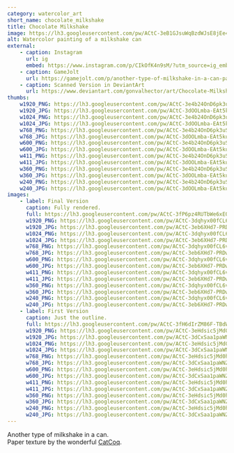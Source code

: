```yaml
---
category: watercolor_art
short_name: chocolate_milkshake
title: Chocolate Milkshake
image: https://lh3.googleusercontent.com/pw/ACtC-3eB1GJsuWqBzdWJsE8jEe4na7CNpNRPjzXT6anlZKIDy7QqbHfu8sf7g9XK_LCVeKz9MD84ScQ3sBHLdr8yS2wQiu9pv4VN_oVDKXqdNh3qrCIvl8dlBv6zcwT4Zg1OC_1WPlOloWx4JaIEhls4U-p3=w1200-h630-no?authuser=0
alt: Watercolor painting of a milkshake can
external:
    - caption: Instagram
      url: ig
      embed: https://www.instagram.com/p/CIkOfK4n9sM/?utm_source=ig_embed&amp;utm_campaign=loading
    - caption: GameJolt
      url: https://gamejolt.com/p/another-type-of-milkshake-in-a-can-paper-texture-by-the-wonderful-kem5qigf
    - caption: Scanned Version in DeviantArt
      url: https://www.deviantart.com/gonvalhector/art/Chocolate-Milkshake-Can-870427069
thumbs:
    w1920_PNG: https://lh3.googleusercontent.com/pw/ACtC-3e4b24OnD6pk3uSady4P5Sr98Q9-guvPjdps1i1wi7qvZl5dWmy8d1Rc2HIVZ3PSPf44TreNG9bVDCKhIZ4-RFiu-O2ROj-k_O3FKPl-t_eDuOTBHxfwlWNHWWXERH9srUlPNNilBybjvhmRT5PHXyG=w355
    w1920_JPG: https://lh3.googleusercontent.com/pw/ACtC-3dOOLmba-EAt5kuGNQ-5tqeKxJOB6tAGW85Kn0jZoWrdgTKrKBxnbLyIUD8sy2X8Y6X35TogiJSKIJhV1FyvvQceD_jEouSdG6uNjnT063sCMIJBM7vKAkin4vwgLgEwKqH_mF7uuGaQ05CYpoOxLX8=w355
    w1024_PNG: https://lh3.googleusercontent.com/pw/ACtC-3e4b24OnD6pk3uSady4P5Sr98Q9-guvPjdps1i1wi7qvZl5dWmy8d1Rc2HIVZ3PSPf44TreNG9bVDCKhIZ4-RFiu-O2ROj-k_O3FKPl-t_eDuOTBHxfwlWNHWWXERH9srUlPNNilBybjvhmRT5PHXyG=w284
    w1024_JPG: https://lh3.googleusercontent.com/pw/ACtC-3dOOLmba-EAt5kuGNQ-5tqeKxJOB6tAGW85Kn0jZoWrdgTKrKBxnbLyIUD8sy2X8Y6X35TogiJSKIJhV1FyvvQceD_jEouSdG6uNjnT063sCMIJBM7vKAkin4vwgLgEwKqH_mF7uuGaQ05CYpoOxLX8=w284
    w768_PNG: https://lh3.googleusercontent.com/pw/ACtC-3e4b24OnD6pk3uSady4P5Sr98Q9-guvPjdps1i1wi7qvZl5dWmy8d1Rc2HIVZ3PSPf44TreNG9bVDCKhIZ4-RFiu-O2ROj-k_O3FKPl-t_eDuOTBHxfwlWNHWWXERH9srUlPNNilBybjvhmRT5PHXyG=w213
    w768_JPG: https://lh3.googleusercontent.com/pw/ACtC-3dOOLmba-EAt5kuGNQ-5tqeKxJOB6tAGW85Kn0jZoWrdgTKrKBxnbLyIUD8sy2X8Y6X35TogiJSKIJhV1FyvvQceD_jEouSdG6uNjnT063sCMIJBM7vKAkin4vwgLgEwKqH_mF7uuGaQ05CYpoOxLX8=w213
    w600_PNG: https://lh3.googleusercontent.com/pw/ACtC-3e4b24OnD6pk3uSady4P5Sr98Q9-guvPjdps1i1wi7qvZl5dWmy8d1Rc2HIVZ3PSPf44TreNG9bVDCKhIZ4-RFiu-O2ROj-k_O3FKPl-t_eDuOTBHxfwlWNHWWXERH9srUlPNNilBybjvhmRT5PHXyG=w166
    w600_JPG: https://lh3.googleusercontent.com/pw/ACtC-3dOOLmba-EAt5kuGNQ-5tqeKxJOB6tAGW85Kn0jZoWrdgTKrKBxnbLyIUD8sy2X8Y6X35TogiJSKIJhV1FyvvQceD_jEouSdG6uNjnT063sCMIJBM7vKAkin4vwgLgEwKqH_mF7uuGaQ05CYpoOxLX8=w166
    w411_PNG: https://lh3.googleusercontent.com/pw/ACtC-3e4b24OnD6pk3uSady4P5Sr98Q9-guvPjdps1i1wi7qvZl5dWmy8d1Rc2HIVZ3PSPf44TreNG9bVDCKhIZ4-RFiu-O2ROj-k_O3FKPl-t_eDuOTBHxfwlWNHWWXERH9srUlPNNilBybjvhmRT5PHXyG=w114
    w411_JPG: https://lh3.googleusercontent.com/pw/ACtC-3dOOLmba-EAt5kuGNQ-5tqeKxJOB6tAGW85Kn0jZoWrdgTKrKBxnbLyIUD8sy2X8Y6X35TogiJSKIJhV1FyvvQceD_jEouSdG6uNjnT063sCMIJBM7vKAkin4vwgLgEwKqH_mF7uuGaQ05CYpoOxLX8=w114
    w360_PNG: https://lh3.googleusercontent.com/pw/ACtC-3e4b24OnD6pk3uSady4P5Sr98Q9-guvPjdps1i1wi7qvZl5dWmy8d1Rc2HIVZ3PSPf44TreNG9bVDCKhIZ4-RFiu-O2ROj-k_O3FKPl-t_eDuOTBHxfwlWNHWWXERH9srUlPNNilBybjvhmRT5PHXyG=w100
    w360_JPG: https://lh3.googleusercontent.com/pw/ACtC-3dOOLmba-EAt5kuGNQ-5tqeKxJOB6tAGW85Kn0jZoWrdgTKrKBxnbLyIUD8sy2X8Y6X35TogiJSKIJhV1FyvvQceD_jEouSdG6uNjnT063sCMIJBM7vKAkin4vwgLgEwKqH_mF7uuGaQ05CYpoOxLX8=w100
    w240_PNG: https://lh3.googleusercontent.com/pw/ACtC-3e4b24OnD6pk3uSady4P5Sr98Q9-guvPjdps1i1wi7qvZl5dWmy8d1Rc2HIVZ3PSPf44TreNG9bVDCKhIZ4-RFiu-O2ROj-k_O3FKPl-t_eDuOTBHxfwlWNHWWXERH9srUlPNNilBybjvhmRT5PHXyG=w66
    w240_JPG: https://lh3.googleusercontent.com/pw/ACtC-3dOOLmba-EAt5kuGNQ-5tqeKxJOB6tAGW85Kn0jZoWrdgTKrKBxnbLyIUD8sy2X8Y6X35TogiJSKIJhV1FyvvQceD_jEouSdG6uNjnT063sCMIJBM7vKAkin4vwgLgEwKqH_mF7uuGaQ05CYpoOxLX8=w66
images:
    - label: Final Version
      caption: Fully rendered.
      full: https://lh3.googleusercontent.com/pw/ACtC-3fP6pz4RUTbWe6xEQt2isO0bT7NylDAzELPuK0q5xAZYOq_BaSE4Q66ekrUzAaB-xFj3ySykFS2d3jttJulw41JaVPbnPSY0sf9iw9QPNOQpAbRaaApv4xH7whlDV7XpmRECxfqfejs9DWLBn2XTvO6=w1080
      w1920_PNG: https://lh3.googleusercontent.com/pw/ACtC-3dqhyx00fCL6voP5hXdUlllGlacAVqmBBdGCZykPLix15aDVY6yggEqRfWGf9WVe2n4vw3I77T4cvDOao1ylNPLd0ngY-UlZt4EjTJ48vmlbjcOSKMP8RWPzre4O1s-EhrMBusADhlrVQeaYP8gTO0M=w850
      w1920_JPG: https://lh3.googleusercontent.com/pw/ACtC-3eb6XHd7-PRDw-OLhKFyGtPV_9eG69irCE04ciBIHKnisGuKOkCd9VgKvOHn0Vz7120g03LjZTGLgSChTOqlCyyH_4N2h4TPe27jkO7T0KKxxOyEux6gfRVXd5E04C4nYl1xL7WxGXR8iHo_wPjSwxI=w850
      w1024_PNG: https://lh3.googleusercontent.com/pw/ACtC-3dqhyx00fCL6voP5hXdUlllGlacAVqmBBdGCZykPLix15aDVY6yggEqRfWGf9WVe2n4vw3I77T4cvDOao1ylNPLd0ngY-UlZt4EjTJ48vmlbjcOSKMP8RWPzre4O1s-EhrMBusADhlrVQeaYP8gTO0M=w711
      w1024_JPG: https://lh3.googleusercontent.com/pw/ACtC-3eb6XHd7-PRDw-OLhKFyGtPV_9eG69irCE04ciBIHKnisGuKOkCd9VgKvOHn0Vz7120g03LjZTGLgSChTOqlCyyH_4N2h4TPe27jkO7T0KKxxOyEux6gfRVXd5E04C4nYl1xL7WxGXR8iHo_wPjSwxI=w711
      w768_PNG: https://lh3.googleusercontent.com/pw/ACtC-3dqhyx00fCL6voP5hXdUlllGlacAVqmBBdGCZykPLix15aDVY6yggEqRfWGf9WVe2n4vw3I77T4cvDOao1ylNPLd0ngY-UlZt4EjTJ48vmlbjcOSKMP8RWPzre4O1s-EhrMBusADhlrVQeaYP8gTO0M=w533
      w768_JPG: https://lh3.googleusercontent.com/pw/ACtC-3eb6XHd7-PRDw-OLhKFyGtPV_9eG69irCE04ciBIHKnisGuKOkCd9VgKvOHn0Vz7120g03LjZTGLgSChTOqlCyyH_4N2h4TPe27jkO7T0KKxxOyEux6gfRVXd5E04C4nYl1xL7WxGXR8iHo_wPjSwxI=w533
      w600_PNG: https://lh3.googleusercontent.com/pw/ACtC-3dqhyx00fCL6voP5hXdUlllGlacAVqmBBdGCZykPLix15aDVY6yggEqRfWGf9WVe2n4vw3I77T4cvDOao1ylNPLd0ngY-UlZt4EjTJ48vmlbjcOSKMP8RWPzre4O1s-EhrMBusADhlrVQeaYP8gTO0M=w416
      w600_JPG: https://lh3.googleusercontent.com/pw/ACtC-3eb6XHd7-PRDw-OLhKFyGtPV_9eG69irCE04ciBIHKnisGuKOkCd9VgKvOHn0Vz7120g03LjZTGLgSChTOqlCyyH_4N2h4TPe27jkO7T0KKxxOyEux6gfRVXd5E04C4nYl1xL7WxGXR8iHo_wPjSwxI=w416
      w411_PNG: https://lh3.googleusercontent.com/pw/ACtC-3dqhyx00fCL6voP5hXdUlllGlacAVqmBBdGCZykPLix15aDVY6yggEqRfWGf9WVe2n4vw3I77T4cvDOao1ylNPLd0ngY-UlZt4EjTJ48vmlbjcOSKMP8RWPzre4O1s-EhrMBusADhlrVQeaYP8gTO0M=w285
      w411_JPG: https://lh3.googleusercontent.com/pw/ACtC-3eb6XHd7-PRDw-OLhKFyGtPV_9eG69irCE04ciBIHKnisGuKOkCd9VgKvOHn0Vz7120g03LjZTGLgSChTOqlCyyH_4N2h4TPe27jkO7T0KKxxOyEux6gfRVXd5E04C4nYl1xL7WxGXR8iHo_wPjSwxI=w285
      w360_PNG: https://lh3.googleusercontent.com/pw/ACtC-3dqhyx00fCL6voP5hXdUlllGlacAVqmBBdGCZykPLix15aDVY6yggEqRfWGf9WVe2n4vw3I77T4cvDOao1ylNPLd0ngY-UlZt4EjTJ48vmlbjcOSKMP8RWPzre4O1s-EhrMBusADhlrVQeaYP8gTO0M=w250
      w360_JPG: https://lh3.googleusercontent.com/pw/ACtC-3eb6XHd7-PRDw-OLhKFyGtPV_9eG69irCE04ciBIHKnisGuKOkCd9VgKvOHn0Vz7120g03LjZTGLgSChTOqlCyyH_4N2h4TPe27jkO7T0KKxxOyEux6gfRVXd5E04C4nYl1xL7WxGXR8iHo_wPjSwxI=w250
      w240_PNG: https://lh3.googleusercontent.com/pw/ACtC-3dqhyx00fCL6voP5hXdUlllGlacAVqmBBdGCZykPLix15aDVY6yggEqRfWGf9WVe2n4vw3I77T4cvDOao1ylNPLd0ngY-UlZt4EjTJ48vmlbjcOSKMP8RWPzre4O1s-EhrMBusADhlrVQeaYP8gTO0M=w166
      w240_JPG: https://lh3.googleusercontent.com/pw/ACtC-3eb6XHd7-PRDw-OLhKFyGtPV_9eG69irCE04ciBIHKnisGuKOkCd9VgKvOHn0Vz7120g03LjZTGLgSChTOqlCyyH_4N2h4TPe27jkO7T0KKxxOyEux6gfRVXd5E04C4nYl1xL7WxGXR8iHo_wPjSwxI=w166
    - label: First Version
      caption: Just the outline.
      full: https://lh3.googleusercontent.com/pw/ACtC-3fH6dIrZM86F-TBdWnSe_em9UCxVgsQV3G-c4u9G12uE9UzZKpnxvE2-O_zpH3O3Q-vbQYV-RttlaDkJlLIiqd0q3-Vt80aACG84YEJZsMNoHTPvQdAz_4Jau9h_tVS4t3sQ9WgXZDIhUs9a4Xbi1u_=w1080
      w1920_PNG: https://lh3.googleusercontent.com/pw/ACtC-3eHdsic5jMd0hbAv_SIAMtrJE25ibOa49vUAbAChgrZoGoZTeQBMPmnPt49kYUwdNfMboNvjuI80mALwXJbfpTPMyYEkoPaiOb7gRoNPemq0GQAk5rh8rj6rxmqRtG30PGX3CLdgBroOe5pAAbZXdrZ=w850
      w1920_JPG: https://lh3.googleusercontent.com/pw/ACtC-3dCxSaa1paWNZ1nXox0lkop4bjOE_olx6rq7PxcrTU22OsbkGuoEhLZvxns-2Z7ikZrSmw-YtWl8-oVmKW5VEmazFfc3SvUP9REGJHq6XoL22ffyv2PqVlV8pUKcEK6DgZd-J9KVu6yrrIfdpOTCHbz=w850
      w1024_PNG: https://lh3.googleusercontent.com/pw/ACtC-3eHdsic5jMd0hbAv_SIAMtrJE25ibOa49vUAbAChgrZoGoZTeQBMPmnPt49kYUwdNfMboNvjuI80mALwXJbfpTPMyYEkoPaiOb7gRoNPemq0GQAk5rh8rj6rxmqRtG30PGX3CLdgBroOe5pAAbZXdrZ=w711
      w1024_JPG: https://lh3.googleusercontent.com/pw/ACtC-3dCxSaa1paWNZ1nXox0lkop4bjOE_olx6rq7PxcrTU22OsbkGuoEhLZvxns-2Z7ikZrSmw-YtWl8-oVmKW5VEmazFfc3SvUP9REGJHq6XoL22ffyv2PqVlV8pUKcEK6DgZd-J9KVu6yrrIfdpOTCHbz=w711
      w768_PNG: https://lh3.googleusercontent.com/pw/ACtC-3eHdsic5jMd0hbAv_SIAMtrJE25ibOa49vUAbAChgrZoGoZTeQBMPmnPt49kYUwdNfMboNvjuI80mALwXJbfpTPMyYEkoPaiOb7gRoNPemq0GQAk5rh8rj6rxmqRtG30PGX3CLdgBroOe5pAAbZXdrZ=w533
      w768_JPG: https://lh3.googleusercontent.com/pw/ACtC-3dCxSaa1paWNZ1nXox0lkop4bjOE_olx6rq7PxcrTU22OsbkGuoEhLZvxns-2Z7ikZrSmw-YtWl8-oVmKW5VEmazFfc3SvUP9REGJHq6XoL22ffyv2PqVlV8pUKcEK6DgZd-J9KVu6yrrIfdpOTCHbz=w533
      w600_PNG: https://lh3.googleusercontent.com/pw/ACtC-3eHdsic5jMd0hbAv_SIAMtrJE25ibOa49vUAbAChgrZoGoZTeQBMPmnPt49kYUwdNfMboNvjuI80mALwXJbfpTPMyYEkoPaiOb7gRoNPemq0GQAk5rh8rj6rxmqRtG30PGX3CLdgBroOe5pAAbZXdrZ=w416
      w600_JPG: https://lh3.googleusercontent.com/pw/ACtC-3dCxSaa1paWNZ1nXox0lkop4bjOE_olx6rq7PxcrTU22OsbkGuoEhLZvxns-2Z7ikZrSmw-YtWl8-oVmKW5VEmazFfc3SvUP9REGJHq6XoL22ffyv2PqVlV8pUKcEK6DgZd-J9KVu6yrrIfdpOTCHbz=w416
      w411_PNG: https://lh3.googleusercontent.com/pw/ACtC-3eHdsic5jMd0hbAv_SIAMtrJE25ibOa49vUAbAChgrZoGoZTeQBMPmnPt49kYUwdNfMboNvjuI80mALwXJbfpTPMyYEkoPaiOb7gRoNPemq0GQAk5rh8rj6rxmqRtG30PGX3CLdgBroOe5pAAbZXdrZ=w285
      w411_JPG: https://lh3.googleusercontent.com/pw/ACtC-3dCxSaa1paWNZ1nXox0lkop4bjOE_olx6rq7PxcrTU22OsbkGuoEhLZvxns-2Z7ikZrSmw-YtWl8-oVmKW5VEmazFfc3SvUP9REGJHq6XoL22ffyv2PqVlV8pUKcEK6DgZd-J9KVu6yrrIfdpOTCHbz=w285
      w360_PNG: https://lh3.googleusercontent.com/pw/ACtC-3eHdsic5jMd0hbAv_SIAMtrJE25ibOa49vUAbAChgrZoGoZTeQBMPmnPt49kYUwdNfMboNvjuI80mALwXJbfpTPMyYEkoPaiOb7gRoNPemq0GQAk5rh8rj6rxmqRtG30PGX3CLdgBroOe5pAAbZXdrZ=w250
      w360_JPG: https://lh3.googleusercontent.com/pw/ACtC-3dCxSaa1paWNZ1nXox0lkop4bjOE_olx6rq7PxcrTU22OsbkGuoEhLZvxns-2Z7ikZrSmw-YtWl8-oVmKW5VEmazFfc3SvUP9REGJHq6XoL22ffyv2PqVlV8pUKcEK6DgZd-J9KVu6yrrIfdpOTCHbz=w250
      w240_PNG: https://lh3.googleusercontent.com/pw/ACtC-3eHdsic5jMd0hbAv_SIAMtrJE25ibOa49vUAbAChgrZoGoZTeQBMPmnPt49kYUwdNfMboNvjuI80mALwXJbfpTPMyYEkoPaiOb7gRoNPemq0GQAk5rh8rj6rxmqRtG30PGX3CLdgBroOe5pAAbZXdrZ=w166
      w240_JPG: https://lh3.googleusercontent.com/pw/ACtC-3dCxSaa1paWNZ1nXox0lkop4bjOE_olx6rq7PxcrTU22OsbkGuoEhLZvxns-2Z7ikZrSmw-YtWl8-oVmKW5VEmazFfc3SvUP9REGJHq6XoL22ffyv2PqVlV8pUKcEK6DgZd-J9KVu6yrrIfdpOTCHbz=w166
---
```


Another type of milkshake in a can.  
Paper texture by the wonderful [CatCoq](https://www.instagram.com/catcoq/).
